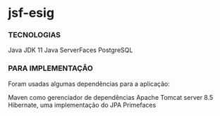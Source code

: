 # jsf-esig

### TECNOLOGIAS 

Java JDK 11
Java ServerFaces
PostgreSQL

### PARA IMPLEMENTAÇÃO

Foram usadas algumas dependências para a aplicação:

Maven como gerenciador de dependências
Apache Tomcat server 8.5
Hibernate, uma implementação do JPA
Primefaces



